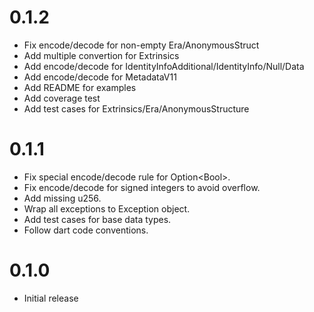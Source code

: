 # 0.1.2
* Fix encode/decode for non-empty Era/AnonymousStruct
* Add multiple convertion for Extrinsics
* Add encode/decode for IdentityInfoAdditional/IdentityInfo/Null/Data
* Add encode/decode for MetadataV11
* Add README for examples
* Add coverage test
* Add test cases for Extrinsics/Era/AnonymousStructure

# 0.1.1
* Fix special encode/decode rule for Option\<Bool\>.
* Fix encode/decode for signed integers to avoid overflow.
* Add missing u256.
* Wrap all exceptions to Exception object.
* Add test cases for base data types.
* Follow dart code conventions.

# 0.1.0
* Initial release

